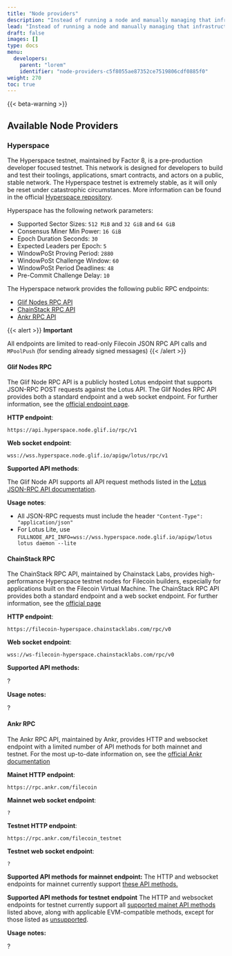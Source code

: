 ```yaml
---
title: "Node providers"
description: "Instead of running a node and manually managing that infrastructure, developers can use third-party node providers to execute their transactions. Passing the responsibility of managing a node to a third-party can free up time for developers allowing them to work on their projects, rather than deal with network infrastructure."
lead: "Instead of running a node and manually managing that infrastructure, developers can use third-party node providers to execute their transactions. Passing the responsibility of managing a node to a third-party can free up time for developers allowing them to work on their projects, rather than deal with network infrastructure."
draft: false
images: []
type: docs
menu:
  developers:
    parent: "lorem"
    identifier: "node-providers-c5f8055ae87352ce7519806cdf0885f0"
weight: 270
toc: true
---
```


{{< beta-warning >}}

## Available Node Providers

### Hyperspace

The Hyperspace testnet, maintained by Factor 8, is a pre-production developer focused testnet. This network is designed for developers to build and test their toolings, applications, smart contracts, and actors on a public, stable network. The Hyperspace testnet is extremely stable, as it will only be reset under catastrophic circumstances. More information can be found in the official [Hyperspace repository](https://github.com/filecoin-project/testnet-hyperspace). 

Hyperspace has the following network parameters: 

- Supported Sector Sizes: `512 MiB` and `32 GiB` and `64 GiB`
- Consensus Miner Min Power: `16 GiB`
- Epoch Duration Seconds: `30`
- Expected Leaders per Epoch: `5`
- WindowPoSt Proving Period: `2880`
- WindowPoSt Challenge Window: `60`
- WindowPoSt Period Deadlines: `48`
- Pre-Commit Challenge Delay: `10`

The Hyperspace network provides the following public RPC endpoints:

- [Glif Nodes RPC API](#glif-nodes-rpc)
- [ChainStack RPC API](#chainstack-rpc)
- [Ankr RPC API](#ankr-rpc)

{{< alert >}}
**Important**

All endpoints are limited to read-only Filecoin JSON RPC API calls and `MPoolPush` (for sending already signed messages)
{{< /alert >}}

#### Glif Nodes RPC

The Glif Node RPC API is a publicly hosted Lotus endpoint that supports JSON-RPC POST requests against the Lotus API. The Glif Nodes RPC API provides both a standard endpoint and a web socket endpoint. For further information, see the [official endpoint page](https://api.hyperspace.node.glif.io/rpc/v1).

**HTTP endpoint**: 

```plaintext
https://api.hyperspace.node.glif.io/rpc/v1
```

**Web socket endpoint**:

```plaintext
wss://wss.hyperspace.node.glif.io/apigw/lotus/rpc/v1
```

**Supported API methods**:

The Glif Node API supports all API request methods listed in the [Lotus JSON-RPC API documentation](https://lotus.filecoin.io/developers/apis/json-rpc/).

**Usage notes**:

- All JSON-RPC requests must include the header `"Content-Type": "application/json"`
- For Lotus Lite, use `FULLNODE_API_INFO=wss://wss.hyperspace.node.glif.io/apigw/lotus lotus daemon --lite`

#### ChainStack RPC

The ChainStack RPC API, maintained by Chainstack Labs, provides high-performance Hyperspace testnet nodes for Filecoin builders, especially for applications built on the Filecoin Virtual Machine. The ChainStack RPC API provides both a standard endpoint and a web socket endpoint. For further information, see the [official page](https://chainstack.com/labs/#filecoin)

**HTTP endpoint**: 

```plaintext
https://filecoin-hyperspace.chainstacklabs.com/rpc/v0
```

**Web socket endpoint**:

```plaintext
wss://ws-filecoin-hyperspace.chainstacklabs.com/rpc/v0
```

**Supported API methods:**

?

**Usage notes:**

?

#### Ankr RPC 

The Ankr RPC API, maintained by Ankr, provides HTTP and websocket endpoint with a limited number of API methods for both mainnet and testnet. For the most up-to-date information on, see the [official Ankr documentation](https://www.ankr.com/docs/rpc-service/chains/chains-list/#networks-9)

**Mainet HTTP endpoint**: 

```plaintext
https://rpc.ankr.com/filecoin
```

**Mainnet web socket endpoint**:

```plaintext
?
```

**Testnet HTTP endpoint**: 

```plaintext
https://rpc.ankr.com/filecoin_testnet
```

**Testnet web socket endpoint**:

```plaintext
?
```

**Supported API methods for mainnet endpoint:**
The HTTP and websocket endpoints for mainnet currently support [these API methods.](https://www.ankr.com/docs/rpc-service/chains/chains-list/#api-methods-9)

**Supported API methods for testnet endpoint**
The HTTP and websocket endpoints for testnet currently support all [supported mainet API methods](https://www.ankr.com/docs/rpc-service/chains/chains-list/#api-methods-9) listed above, along with applicable EVM-compatible methods, except for those listed as [unsupported](https://www.ankr.com/docs/rpc-service/chains/chains-list/#unsupported-9).


**Usage notes:**

?
